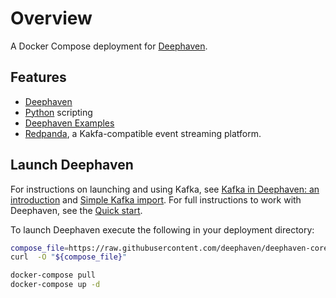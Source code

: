 # Overview

A Docker Compose deployment for [Deephaven](https://deephaven.io).

## Features

- [Deephaven](https://deephaven.io)
- [Python](https://python.org/) scripting
- [Deephaven Examples](https://github.com/deephaven/examples)
- [Redpanda](https://vectorized.io/), a Kakfa-compatible event streaming platform.

## Launch Deephaven

For instructions on launching and using Kafka, see [Kafka in Deephaven: an introduction](https://deephaven.io/core/docs/conceptual/kafka-in-deephaven/) and [Simple Kafka import](https://deephaven.io/core/docs/how-to-guides/kafka-simple/).  For full instructions to work with Deephaven, see the [Quick start](https://deephaven.io/core/docs/tutorials/quickstart).

To launch Deephaven execute the following in your deployment directory:

```bash
compose_file=https://raw.githubusercontent.com/deephaven/deephaven-core/main/containers/python-examples-redpanda/docker-compose.yml
curl  -O "${compose_file}"

docker-compose pull
docker-compose up -d
```
